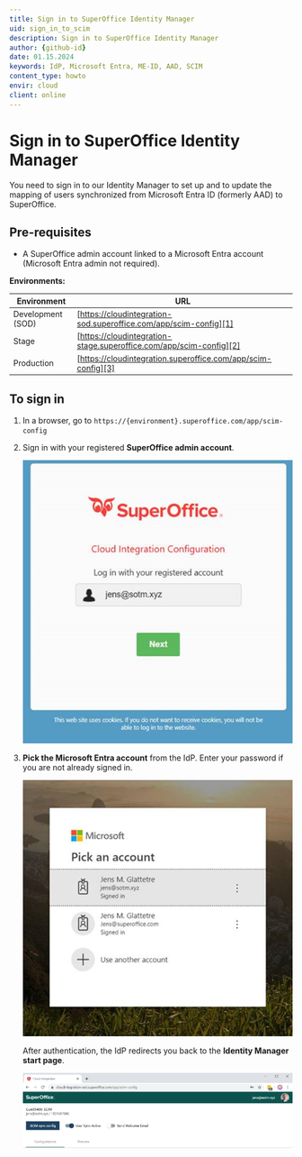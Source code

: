 ```yaml
---
title: Sign in to SuperOffice Identity Manager
uid: sign_in_to_scim
description: Sign in to SuperOffice Identity Manager
author: {github-id}
date: 01.15.2024
keywords: IdP, Microsoft Entra, ME-ID, AAD, SCIM
content_type: howto
envir: cloud
client: online
---
```


# Sign in to SuperOffice Identity Manager

You need to sign in to our Identity Manager to set up and to update the mapping of users synchronized from Microsoft Entra ID (formerly AAD) to SuperOffice.

## Pre-requisites

* A SuperOffice admin account linked to a Microsoft Entra account (Microsoft Entra admin not required).

**Environments:**

| Environment | URL |
| ------------- | ------------- |
| Development (SOD) | [https://cloudintegration-sod.superoffice.com/app/scim-config][1] |
| Stage | [https://cloudintegration-stage.superoffice.com/app/scim-config][2] |
| Production | [https://cloudintegration.superoffice.com/app/scim-config][3] |

## To sign in

1. In a browser, go to `https://{environment}.superoffice.com/app/scim-config`

2. Sign in with your registered **SuperOffice admin account**.

    ![Sign-in dialog -screenshot][img1]
3. **Pick the Microsoft Entra account** from the IdP. Enter your password if you are not already signed in.

    ![x -screenshot][img2]

    After authentication, the IdP redirects you back to the **Identity Manager start page**.

    ![x -screenshot][img3]

<!-- Referenced links -->
[1]: https://cloudintegration-sod.superoffice.com/app/scim-config
[2]: https://cloudintegration-stage.superoffice.com/app/scim-config
[3]: https://cloudintegration.superoffice.com/app/scim-config

<!-- Referenced images -->
[img1]: media/im-sign-in-dialog.png
[img2]: media/im-federation-dialog.png
[img3]: media/1st-im-sign-in-ok.png
